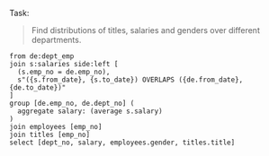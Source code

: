 Task:

> Find distributions of titles, salaries and genders over different departments.

```prql
from de:dept_emp
join s:salaries side:left [
  (s.emp_no = de.emp_no),
  s"({s.from_date}, {s.to_date}) OVERLAPS ({de.from_date}, {de.to_date})"
]
group [de.emp_no, de.dept_no] (
  aggregate salary: (average s.salary)
)
join employees [emp_no]
join titles [emp_no]
select [dept_no, salary, employees.gender, titles.title]
```
